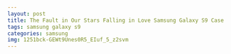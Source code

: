 ```yaml
---
layout: post
title: The Fault in Our Stars Falling in Love Samsung Galaxy S9 Case
tags: samsung galaxy s9
categories: samsung
img: 1251bck-GEWt9Unes0R5_EIuf_5_z2svm
---
```

